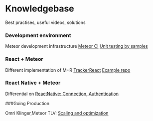 # Knowledgebase
Best practises, useful videos, solutions

### Development environment
Meteor development infrastructure [Meteor CI]
[Unit testing by samples]

### React + Meteor
Different implementation of M+R [TrackerReact] [Example repo]

### React Native + Meteor
Differential on [ReactNative: Connection, Authentication]

###Going Production

Omri Klinger,Meteor TLV: [Scaling and optimization]



[Scaling and optimization]:https://www.youtube.com/watch?v=1M0lEuhxAGk
[ReactNative: Connection, Authentication]:http://blog.differential.com/react-native-meteor-boilerplate/
[Meteor CI]:https://martinhbramwell.github.io/Meteor-CI-Tutorial/index.html
[Unit testing by samples]:http://blog.east5th.co/2015/12/21/unit-testing-with-meteor-1.3/
[TrackerReact]:https://forums.meteor.com/t/trackerreact-no-config-reactive-react-components-now-ready-for-meteor-1-3/18706
[Example repo]:https://github.com/D1no/TrackerReact-Example
